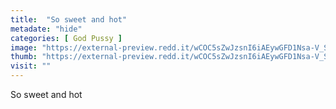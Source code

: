 ```yaml
---
title:  "So sweet and hot"
metadate: "hide"
categories: [ God Pussy ]
image: "https://external-preview.redd.it/wCOC5sZwJzsnI6iAEywGFD1Nsa-V_SOQdOEnR9ClHXY.jpg?auto=webp&s=fc71cbcd25b0b1ce77893f3c111641a8a24f6a72"
thumb: "https://external-preview.redd.it/wCOC5sZwJzsnI6iAEywGFD1Nsa-V_SOQdOEnR9ClHXY.jpg?width=320&crop=smart&auto=webp&s=a8eac4c00d8466321ef87de438ebaf0a3da55412"
visit: ""
---
```

So sweet and hot
